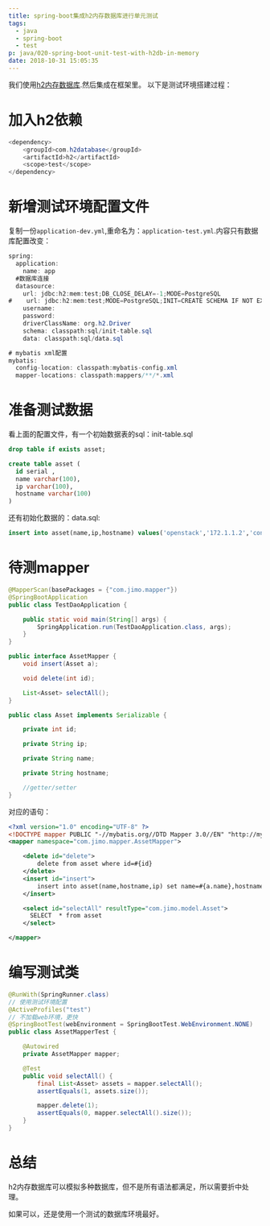 ```yaml
---
title: spring-boot集成h2内存数据库进行单元测试
tags:
  - java
  - spring-boot
  - test
p: java/020-spring-boot-unit-test-with-h2db-in-memory
date: 2018-10-31 15:05:35
---
```

我们使用[h2内存数据库](http://www.h2database.com/html/features.html).然后集成在框架里。
以下是测试环境搭建过程：

# 加入h2依赖

```java
<dependency>
    <groupId>com.h2database</groupId>
    <artifactId>h2</artifactId>
    <scope>test</scope>
</dependency>
```

# 新增测试环境配置文件
复制一份`application-dev.yml`,重命名为：`application-test.yml`.内容只有数据库配置改变：
```java
spring:
  application:
    name: app
  #数据库连接
  datasource:
    url: jdbc:h2:mem:test;DB_CLOSE_DELAY=-1;MODE=PostgreSQL
#    url: jdbc:h2:mem:test;MODE=PostgreSQL;INIT=CREATE SCHEMA IF NOT EXISTS public;SCHEMA=public
    username:
    password:
    driverClassName: org.h2.Driver
    schema: classpath:sql/init-table.sql
    data: classpath:sql/data.sql

# mybatis xml配置
mybatis:
  config-location: classpath:mybatis-config.xml
  mapper-locations: classpath:mappers/**/*.xml
```

# 准备测试数据

看上面的配置文件，有一个初始数据表的sql：init-table.sql
```sql
drop table if exists asset;

create table asset (
  id serial ,
  name varchar(100),
  ip varchar(100),
  hostname varchar(100)
)
```

还有初始化数据的：data.sql:

```sql
insert into asset(name,ip,hostname) values('openstack','172.1.1.2','controller');
```

# 待测mapper
```java
@MapperScan(basePackages = {"com.jimo.mapper"})
@SpringBootApplication
public class TestDaoApplication {

	public static void main(String[] args) {
		SpringApplication.run(TestDaoApplication.class, args);
	}
}

public interface AssetMapper {
    void insert(Asset a);

	void delete(int id);

	List<Asset> selectAll();
}

public class Asset implements Serializable {

    private int id;

    private String ip;

    private String name;

    private String hostname;

    //getter/setter
}
```
对应的语句：
```xml
<?xml version="1.0" encoding="UTF-8" ?>
<!DOCTYPE mapper PUBLIC "-//mybatis.org//DTD Mapper 3.0//EN" "http://mybatis.org/dtd/mybatis-3-mapper.dtd" >
<mapper namespace="com.jimo.mapper.AssetMapper">

    <delete id="delete">
        delete from asset where id=#{id}
    </delete>
    <insert id="insert">
        insert into asset(name,hostname,ip) set name=#{a.name},hostname=#{a.hostname},ip=#{a.ip}
    </insert>

    <select id="selectAll" resultType="com.jimo.model.Asset">
      SELECT  * from asset
    </select>

</mapper>
```

# 编写测试类

```java
@RunWith(SpringRunner.class)
// 使用测试环境配置
@ActiveProfiles("test")
// 不加载web环境，更快
@SpringBootTest(webEnvironment = SpringBootTest.WebEnvironment.NONE)
public class AssetMapperTest {

	@Autowired
	private AssetMapper mapper;

    @Test
    public void selectAll() {
        final List<Asset> assets = mapper.selectAll();
        assertEquals(1, assets.size());

        mapper.delete(1);
        assertEquals(0, mapper.selectAll().size());
    }
}
```
# 总结
h2内存数据库可以模拟多种数据库，但不是所有语法都满足，所以需要折中处理。

如果可以，还是使用一个测试的数据库环境最好。
